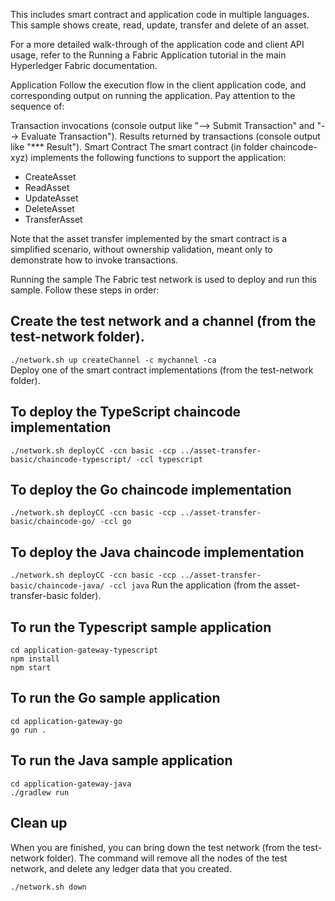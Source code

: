 This includes smart contract and application code in multiple languages. This sample shows create, read, update, transfer and delete of an asset.

For a more detailed walk-through of the application code and client API usage, refer to the Running a Fabric Application tutorial in the main Hyperledger Fabric documentation.

Application
Follow the execution flow in the client application code, and corresponding output on running the application. Pay attention to the sequence of:

Transaction invocations (console output like "--> Submit Transaction" and "--> Evaluate Transaction").
Results returned by transactions (console output like "*** Result").
Smart Contract
The smart contract (in folder chaincode-xyz) implements the following functions to support the application:

* CreateAsset
* ReadAsset
* UpdateAsset
* DeleteAsset
* TransferAsset
  
Note that the asset transfer implemented by the smart contract is a simplified scenario, without ownership validation, meant only to demonstrate how to invoke transactions.

Running the sample
The Fabric test network is used to deploy and run this sample. Follow these steps in order:

## Create the test network and a channel (from the test-network folder).

`./network.sh up createChannel -c mychannel -ca`\
Deploy one of the smart contract implementations (from the test-network folder).

## To deploy the TypeScript chaincode implementation
`./network.sh deployCC -ccn basic -ccp ../asset-transfer-basic/chaincode-typescript/ -ccl typescript`

## To deploy the Go chaincode implementation
`./network.sh deployCC -ccn basic -ccp ../asset-transfer-basic/chaincode-go/ -ccl go`

## To deploy the Java chaincode implementation
`./network.sh deployCC -ccn basic -ccp ../asset-transfer-basic/chaincode-java/ -ccl java`
Run the application (from the asset-transfer-basic folder).

## To run the Typescript sample application
`cd application-gateway-typescript`\
`npm install`\
`npm start`

## To run the Go sample application
`cd application-gateway-go `\
`go run .`

## To run the Java sample application
`cd application-gateway-java` \
`./gradlew run`

## Clean up
When you are finished, you can bring down the test network (from the test-network folder). The command will remove all the nodes of the test network, and delete any ledger data that you created.

`./network.sh down`
